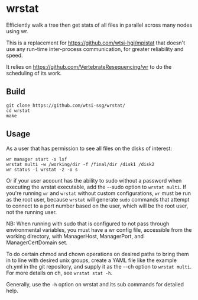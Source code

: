 # wrstat
Efficiently walk a tree then get stats of all files in parallel across many
nodes using wr.

This is a replacement for https://github.com/wtsi-hgi/mpistat that doesn't use
any run-time inter-process communication, for greater reliability and speed.

It relies on https://github.com/VertebrateResequencing/wr to do the scheduling
of its work.

## Build

```
git clone https://github.com/wtsi-ssg/wrstat/
cd wrstat
make
```

## Usage
As a user that has permission to see all files on the disks of interest:

```
wr manager start -s lsf
wrstat multi -w /working/dir -f /final/dir /disk1 /disk2
wr status -i wrstat -z -o s
```

Or if your user account has the ability to sudo without a password when
executing the wrstat executable, add the --sudo option to `wrstat multi`.
If you're running `wr` and `wrstat` without custom configurations, `wr` must
be run as the root user, because `wrstat` will generate `sudo` commands that
attempt to connect to a port number based on the user, which will be the root
user, not the running user.

NB: When running with sudo that is configured to not pass through environmental
variables, you must have a wr config file, accessible from the working
directory, with ManagerHost, ManagerPort, and ManagerCertDomain set.

To do certain chmod and chown operations on desired paths to bring them in to
line with desired unix groups, create a YAML file like the example ch.yml in the
git repository, and supply it as the --ch option to `wrstat multi`.
For more details on ch, see `wrstat stat -h`.

Generally, use the `-h` option on wrstat and its sub commands for detailed
help.
